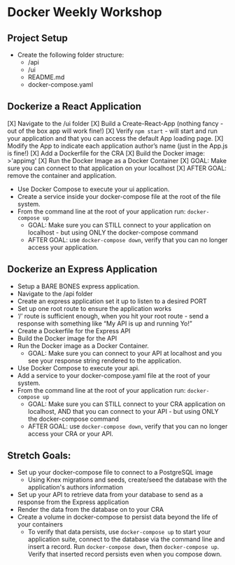 # Docker Weekly Workshop

## Project Setup

- Create the following folder structure:
  - /api
  - /ui
  - README.md
  - docker-compose.yaml

## Dockerize a React Application
  [X] Navigate to the /ui folder
  [X] Build a Create-React-App (nothing fancy - out of the box app will work fine!)
  [X] Verify `npm start` - will start and run your application and that you can access the default App loading page.
  [X] Modify the App to indicate each application author’s name (just in the App.js is fine!) 
  [X] Add a Dockerfile for the CRA
  [X] Build the Docker image:  
    >'appimg'
  [X] Run the Docker Image as a Docker Container 
    [X] GOAL: Make sure you can connect to that application on your localhost
	  [X] AFTER GOAL: remove the container and application.
  - Use Docker Compose to execute your ui application.
  - Create a service inside your docker-compose file at the root of the file system.
  - From the command line at the root of your application run: `docker-compose up`
    - GOAL: Make sure you can STILL connect to your application on localhost - but using ONLY the docker-compose command
    - AFTER GOAL: use `docker-compose down`, verify that you can no longer access your application.

## Dockerize an Express Application

  - Setup a BARE BONES express application.
  - Navigate to the /api folder
  - Create an express application set it up to listen to a desired PORT
  - Set up one root route to ensure the application works
  - ‘/’ route is sufficient enough, when you hit your root route - send a response with something like “My API is up and running Yo!”
  - Create a Dockerfile for the Express API
  - Build the Docker image for the API
  - Run the Docker image as a Docker Container.
    - GOAL: Make sure you can connect to your API at localhost and you see your response string rendered to the application.
  - Use Docker Compose to execute your api.
  - Add a service to your docker-compose.yaml file at the root of your system.
  - From the command line at the root of your application run: `docker-compose up`
    - GOAL: Make sure you can STILL connect to your CRA application on localhost, AND that you can connect to your API - but using ONLY the docker-compose command
    - AFTER GOAL: use `docker-compose down`, verify that you can no longer access your CRA or your API.
   
## Stretch Goals:

- Set up your docker-compose file to connect to a PostgreSQL image
  - Using Knex migrations and seeds, create/seed the database with the application's authors information
- Set up your API to retrieve data from your database to send as a response from the Express application
- Render the data from the database on to your CRA
- Create a volume in docker-compose to persist data beyond the life of your containers
  - To verify that data persists, use `docker-compose up` to start your application suite, connect to the database via the command line and insert a record. Run `docker-compose down`, then `docker-compose up`. Verify that inserted record persists even when you compose down.
